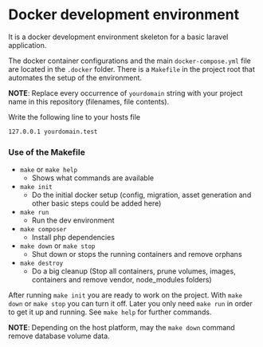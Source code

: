 # Docker development environment

It is a docker development environment skeleton for a basic laravel application.

The docker container configurations and the main `docker-compose.yml` file are located in the `.docker` folder.
There is a `Makefile` in the project root that automates the setup of the environment.

**NOTE**: Replace every occurrence of `yourdomain` string with your project name in this repository (filenames, file contents).

Write the following line to your hosts file
```bash
127.0.0.1 yourdomain.test
```

### Use of the Makefile

- `make` or `make help`
    - Shows what commands are available
- `make init`
    - Do the initial docker setup (config, migration, asset generation and other basic steps could be added here)
- `make run`
    - Run the dev environment
- `make composer`
    - Install php dependencies
- `make down` or `make stop`
    - Shut down or stops the running containers and remove orphans
- `make destroy`
    - Do a big cleanup (Stop all containers, prune volumes, images, containers and remove vendor, node_modules folders)

After running `make init` you are ready to work on the project. With `make down` or `make stop` you can turn it off.
Later you only need `make run` in order to get it up and running. See `make help` for further commands.

**NOTE**: Depending on the host platform, may the `make down` command remove database volume data.